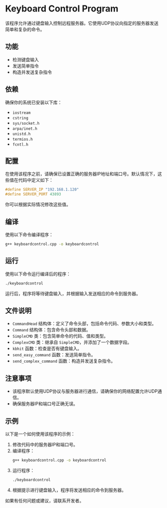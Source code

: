 # Keyboard Control Program

该程序允许通过键盘输入控制远程服务器。它使用UDP协议向指定的服务器发送简单和复杂的命令。

## 功能

- 检测键盘输入
- 发送简单指令
- 构造并发送复杂指令

## 依赖

确保你的系统已安装以下库：

- `iostream`
- `cstring`
- `sys/socket.h`
- `arpa/inet.h`
- `unistd.h`
- `termios.h`
- `fcntl.h`

## 配置

在使用该程序之前，请确保已设置正确的服务器IP地址和端口号。默认情况下，这些值在代码中定义如下：

```cpp
#define SERVER_IP "192.168.1.120"
#define SERVER_PORT 43893
```

你可以根据实际情况修改这些值。

## 编译

使用以下命令编译程序：

```bash
g++ keyboardcontrol.cpp -o keyboardcontrol
```

## 运行

使用以下命令运行编译后的程序：

```bash
./keyboardcontrol
```

运行后，程序将等待键盘输入，并根据输入发送相应的命令到服务器。

## 文件说明

- `CommandHead` 结构体：定义了命令头部，包括命令代码、参数大小和类型。
- `Command` 结构体：包含命令头部和数据。
- `SimpleCMD` 类：包含简单命令的代码、值和类型。
- `ComplexCMD` 类：继承自 `SimpleCMD`，并添加了一个数据字段。
- `kbhit` 函数：检查是否有键盘输入。
- `send_easy_command` 函数：发送简单指令。
- `send_complex_command` 函数：构造并发送复杂指令。

## 注意事项

- 该程序默认使用UDP协议与服务器进行通信，请确保你的网络配置允许UDP通信。
- 确保服务器IP和端口号正确无误。

## 示例

以下是一个如何使用该程序的示例：

1. 修改代码中的服务器IP和端口号。
2. 编译程序：
    ```bash
    g++ keyboardcontrol.cpp -o keyboardcontrol
    ```
3. 运行程序：
    ```bash
    ./keyboardcontrol
    ```
4. 根据提示进行键盘输入，程序将发送相应的命令到服务器。

如果有任何问题或建议，请联系开发者。

